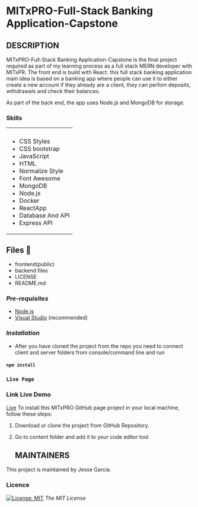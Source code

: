 # MITxPRO-Full-Stack Banking Application-Capstone

## DESCRIPTION

MITxPRO-Full-Stack Banking Application-Capstone is the final project required as part of my learning process as a full stack MERN developer with MITxPR.
The front end is build with React.
this full stack banking application main idea is based on a banking app where people can use it to either create a new account if they already are a client, they can perfom deposits, withdrawals and check their balances.

As part of the back end, the app uses Node.js and MongoDB for storage.

<!-- Skils -->

### Skills

<table>
  <tbody>
    <tr>
      <th align="center"></th>
    </tr>
    <tr>
      <td>
        <ul>
          <li>CSS Styles</li>
          <li>CSS bootstrap</li>
          <li>JavaScript</li>
           <li>HTML</li>
           <li>Normalize Style</li>
           <li>Font Awesome</li>
          <li>MongoDB</li>
          <li>Node.js</li>
          <li>Docker</li>
          <li>ReactApp</li>
          <li>Database And API</li>
          <li>Express API</li>
        </ul>
  <tbody>
<table>

## Files 📁

- frontend(public)
- backend files
- LICENSE
- README.md

### _Pre-requisites_

- [Node.js](https://nodejs.org/en/download/)
- [Visual Studio](https://visualstudio.microsoft.com/downloads/) (recommended)

### _Installation_

- After you have cloned the project from the repo you need to connect client and server folders from console/command line and run

#### `npm install`

### `Live Page`

[]()

<!-- Link Live Demo -->

### Link Live Demo

[Live](https://ahmed-khaledfullstackbankingapplication.onrender.com/#/)
To install this MITxPRO GitHub page project in your local machine, follow these steps:

1. Download or clone the project from GitHub Repository.
2. Go to content folder and add it to your code editor tool.

   ## MAINTAINERS

This project is maintained by Jesse Garcia.

<!-- LICENSE -->

### Licence

[![License: MIT](https://img.shields.io/badge/License-MIT-yellow.svg)](https://opensource.org/licenses/MIT) _The MIT License_

